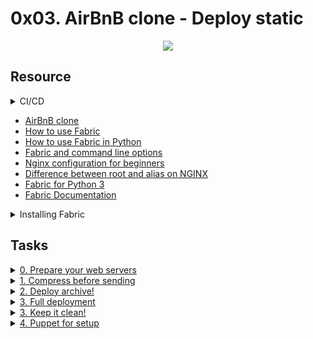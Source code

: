 # 0x03. AirBnB clone - Deploy static 

<p align="center">
  <img src="https://s3.amazonaws.com/intranet-projects-files/holbertonschool-higher-level_programming+/288/aribnb_diagram_0.jpg?cache=off"/>
</p>

## Resource

<details>
<summary>CI/CD</summary><br>
<a href='https://postimg.cc/FkQnbL3j' target='_blank'><img src='https://i.postimg.cc/MHc2S0Gr/image.png' border='0' alt='image'/></a>
<ul>
  <li>Links from screenshot
  <ul>
      <li><a href="http://agilemanifesto.org/principles.html">Twelve Principles of Agile Software</a></li>
  </ul>
  </li>
</ul>
</details>

- [AirBnB clone](https://gracious-blackwell-eeb341.netlify.app/)
- [How to use Fabric](https://www.digitalocean.com/community/tutorials/how-to-use-fabric-to-automate-administration-tasks-and-deployments)
- [How to use Fabric in Python](https://www.pythonforbeginners.com/systems-programming/how-to-use-fabric-in-python)
- [Fabric and command line options](https://docs.fabfile.org/en/1.13/usage/fab.html)
- [Nginx configuration for beginners](https://nginx.org/en/docs/beginners_guide.html)
- [Difference between root and alias on NGINX](https://blog.heitorsilva.com/en/nginx/diferenca-entre-root-e-alias-do-nginx/)
- [Fabric for Python 3](https://github.com/fabric/fabric)
- [Fabric Documentation](https://www.fabfile.org/)

<details>
<summary>Installing Fabric</summary>

```sh
# first install python3 and pip3
sudo apt-get install python3 python3-pip

# now lets install fabric
pip3 install Fabric3
```

</details>

## Tasks

<details>
<summary><a href="./0-setup_web_static.sh">0. Prepare your web servers</a></summary><br>
<a href='https://postimg.cc/nMXBWsMz' target='_blank'><img src='https://i.postimg.cc/wxV27Lph/image.png' border='0' alt='image'/></a>
</details>

<details>
<summary><a href="./1-pack_web_static.py">1. Compress before sending</a></summary><br>
<a href='https://postimg.cc/8F6n712g' target='_blank'><img src='https://i.postimg.cc/d0HMS3n3/image.png' border='0' alt='image'/></a>
</details>

<details>
<summary><a href="./2-do_deploy_web_static.py">2. Deploy archive!</a></summary><br>
<a href='https://postimg.cc/DJbFykgS' target='_blank'><img src='https://i.postimg.cc/76KL9qJn/image.png' border='0' alt='image'/></a>
</details>

<details>
<summary><a href="./3-deploy_web_static.py">3. Full deployment</a></summary><br>

<a href='https://postimages.org/' target='_blank'><img src='https://i.postimg.cc/dV5n5KNx/image.png' border='0' alt='image'/></a>
```sh
guillaume@ubuntu:~/AirBnB_clone_v2$ fab -f 3-deploy_web_static.py deploy -i my_ssh_private_key -u ubuntu
[52.55.249.213] Executing task 'deploy'
Packing web_static to versions/web_static_20170315015620.tgz
[localhost] local: tar -cvzf versions/web_static_20170315015620.tgz web_static
web_static/
web_static/0-index.html
web_static/1-index.html
web_static/100-index.html
web_static/2-index.html
web_static/3-index.html
web_static/4-index.html
web_static/5-index.html
web_static/6-index.html
web_static/7-index.html
web_static/8-index.html
web_static/images/
web_static/images/icon.png
web_static/images/icon_bath.png
web_static/images/icon_bed.png
web_static/images/icon_group.png
web_static/images/icon_pets.png
web_static/images/icon_tv.png
web_static/images/icon_wifi.png
web_static/images/logo.png
web_static/index.html
web_static/styles/
web_static/styles/100-places.css
web_static/styles/2-common.css
web_static/styles/2-footer.css
web_static/styles/2-header.css
web_static/styles/3-common.css
web_static/styles/3-footer.css
web_static/styles/3-header.css
web_static/styles/4-common.css
web_static/styles/4-filters.css
web_static/styles/5-filters.css
web_static/styles/6-filters.css
web_static/styles/7-places.css
web_static/styles/8-places.css
web_static/styles/common.css
web_static/styles/filters.css
web_static/styles/footer.css
web_static/styles/header.css
web_static/styles/places.css
web_static packed: versions/web_static_20170315015620.tgz -> 27280335Bytes
[52.55.249.213] put: versions/web_static_20170315015620.tgz -> /tmp/web_static_20170315015620.tgz
[52.55.249.213] run: mkdir -p /data/web_static/releases/web_static_20170315015620/
[52.55.249.213] run: tar -xzf /tmp/web_static_20170315015620.tgz -C /data/web_static/releases/web_static_20170315015620/
[52.55.249.213] run: rm /tmp/web_static_20170315015620.tgz
[52.55.249.213] run: mv /data/web_static/releases/web_static_20170315015620/web_static/* /data/web_static/releases/web_static_20170315015620/
[52.55.249.213] run: rm -rf /data/web_static/releases/web_static_20170315015620/web_static
[52.55.249.213] run: rm -rf /data/web_static/current
[52.55.249.213] run: ln -s /data/web_static/releases/web_static_20170315015620/ /data/web_static/current
New version deployed!
[54.157.32.137] Executing task 'deploy'
[54.157.32.137] put: versions/web_static_20170315015620.tgz -> /tmp/web_static_20170315015620.tgz
[54.157.32.137] run: mkdir -p /data/web_static/releases/web_static_20170315015620/
[54.157.32.137] run: tar -xzf /tmp/web_static_20170315015620.tgz -C /data/web_static/releases/web_static_20170315015620/
[54.157.32.137] run: rm /tmp/web_static_20170315015620.tgz
[54.157.32.137] run: mv /data/web_static/releases/web_static_20170315015620/web_static/* /data/web_static/releases/web_static_20170315015620/
[54.157.32.137] run: rm -rf /data/web_static/releases/web_static_20170315015620/web_static
[54.157.32.137] run: rm -rf /data/web_static/current
[54.157.32.137] run: ln -s /data/web_static/releases/web_static_20170315015620/ /data/web_static/current
New version deployed!

Done.
Disconnecting from 54.157.32.137... done.
Disconnecting from 52.55.249.213... done.
guillaume@ubuntu:~/AirBnB_clone_v2$ 
guillaume@ubuntu:~/AirBnB_clone_v2$ curl 54.157.32.137/hbnb_static/0-index.html
<!DOCTYPE html>
<html lang="en">
    <head>
        <meta charset="UTF-8" />
        <title>AirBnB clone</title>
    </head>
    <body style="margin: 0px; padding: 0px;">
        <header style="height: 70px; width: 100%; background-color: #FF0000">
        </header>

        <footer style="position: absolute; left: 0; bottom: 0; height: 60px; width: 100%; background-color: #00FF00; text-align: center; overflow: hidden;">
            <p style="line-height: 60px; margin: 0px;">Holberton School</p>
        </footer>
    </body>
</html>
guillaume@ubuntu:~/AirBnB_clone_v2$
```

</details>

<details>
<summary><a href="./100-clean_web_static.py">3. Keep it clean!</a></summary><br>
<a href='https://postimages.org/' target='_blank'><img src='https://i.postimg.cc/MKXrvvvP/image.png' border='0' alt='image'/></a>
</details>

<details>
<summary><a href="./101-setup_web_static.pp">4. Puppet for setup</a></summary><br>
<a href='https://postimages.org/' target='_blank'><img src='https://i.postimg.cc/ZKbnzzsx/image.png' border='0' alt='image'/></a>
</details>
